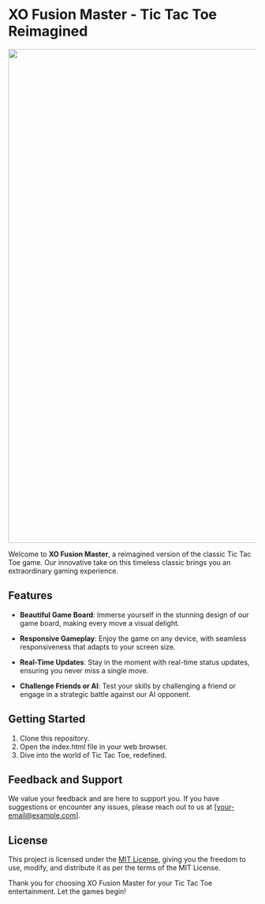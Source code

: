# XO Fusion Master - Tic Tac Toe Reimagined

<img src="https://png.pngtree.com/png-clipart/20211024/original/pngtree-robot-xo-concept-esport-logo-design-png-image_6863088.png" width="1000">

Welcome to **XO Fusion Master**, a reimagined version of the classic Tic Tac Toe game. Our innovative take on this timeless classic brings you an extraordinary gaming experience.

## Features

- **Beautiful Game Board**: Immerse yourself in the stunning design of our game board, making every move a visual delight.

- **Responsive Gameplay**: Enjoy the game on any device, with seamless responsiveness that adapts to your screen size.

- **Real-Time Updates**: Stay in the moment with real-time status updates, ensuring you never miss a single move.

- **Challenge Friends or AI**: Test your skills by challenging a friend or engage in a strategic battle against our AI opponent.

## Getting Started

1. Clone this repository.
2. Open the index.html file in your web browser.
3. Dive into the world of Tic Tac Toe, redefined.

## Feedback and Support

We value your feedback and are here to support you. If you have suggestions or encounter any issues, please reach out to us at [your-email@example.com].

## License

This project is licensed under the [MIT License](LICENSE), giving you the freedom to use, modify, and distribute it as per the terms of the MIT License.

Thank you for choosing XO Fusion Master for your Tic Tac Toe entertainment. Let the games begin!

